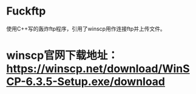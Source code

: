 # Fuckftp
使用C++写的轰炸ftp程序，引用了winscp用作连接ftp并上传文件。
# winscp官网下载地址：https://winscp.net/download/WinSCP-6.3.5-Setup.exe/download
